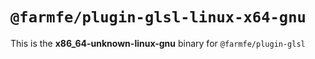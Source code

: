 # `@farmfe/plugin-glsl-linux-x64-gnu`

This is the **x86_64-unknown-linux-gnu** binary for `@farmfe/plugin-glsl`
